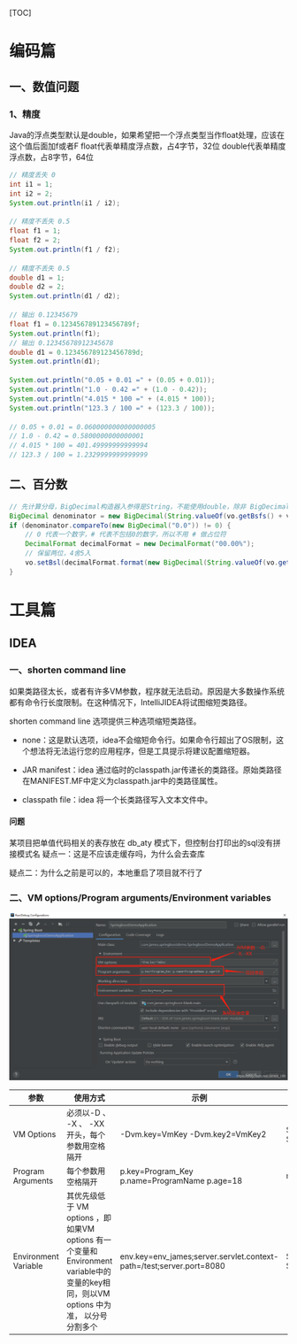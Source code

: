 [TOC]


# 编码篇

## 一、数值问题

### 1、精度
Java的浮点类型默认是double，如果希望把一个浮点类型当作float处理，应该在这个值后面加f或者F
float代表单精度浮点数，占4字节，32位
double代表单精度浮点数，占8字节，64位
```java
// 精度丢失 0
int i1 = 1;
int i2 = 2;
System.out.println(i1 / i2);

// 精度不丢失 0.5
float f1 = 1;
float f2 = 2;
System.out.println(f1 / f2);

// 精度不丢失 0.5
double d1 = 1;
double d2 = 2;
System.out.println(d1 / d2);

// 输出 0.12345679
float f1 = 0.123456789123456789f;
System.out.println(f1);
// 输出 0.12345678912345678
double d1 = 0.123456789123456789d;
System.out.println(d1);

System.out.println("0.05 + 0.01 =" + (0.05 + 0.01));
System.out.println("1.0 - 0.42 =" + (1.0 - 0.42));
System.out.println("4.015 * 100 =" + (4.015 * 100));
System.out.println("123.3 / 100 =" + (123.3 / 100));

// 0.05 + 0.01 = 0.060000000000000005
// 1.0 - 0.42 = 0.5800000000000001
// 4.015 * 100 = 401.49999999999994
// 123.3 / 100 = 1.2329999999999999
```

## 二、百分数
```java
// 先计算分母，BigDecimal构造器入参得是String，不能使用double，除非 BigDecimal.valueOf (double val)
BigDecimal denominator = new BigDecimal(String.valueOf(vo.getBsfs() + vo.getSqjz()));
if (denominator.compareTo(new BigDecimal("0.0")) != 0) {
    // 0 代表一个数字，# 代表不包括0的数字，所以不用 # 做占位符
    DecimalFormat decimalFormat = new DecimalFormat("00.00%");
    // 保留两位，4舍5入
    vo.setBsl(decimalFormat.format(new BigDecimal(String.valueOf(vo.getBss())).divide(denominator, 2, BigDecimal.ROUND_HALF_UP)));
}
```


# 工具篇
## IDEA
### 一、shorten command line
如果类路径太长，或者有许多VM参数，程序就无法启动。原因是大多数操作系统都有命令行长度限制。在这种情况下，IntelliJIDEA将试图缩短类路径。

shorten command line 选项提供三种选项缩短类路径。

* none：这是默认选项，idea不会缩短命令行。如果命令行超出了OS限制，这个想法将无法运行您的应用程序，但是工具提示将建议配置缩短器。

* JAR manifest：idea 通过临时的classpath.jar传递长的类路径。原始类路径在MANIFEST.MF中定义为classpath.jar中的类路径属性。

* classpath file：idea 将一个长类路径写入文本文件中。

#### 问题
某项目把单值代码相关的表存放在 db_aty 模式下，但控制台打印出的sql没有拼接模式名
疑点一：这是不应该走缓存吗，为什么会去查库

疑点二：为什么之前是可以的，本地重启了项目就不行了




### 二、VM options/Program arguments/Environment variables
![](../images/idea参数.png)

|参数|使用方式|示例|代码获取方式|
|-|-|-|-|
|VM Options|必须以-D 、 -X 、 -XX 开头，每个参数用空格隔开|-Dvm.key=VmKey -Dvm.key2=VmKey2|String key = System.getProperty(“vm.key”);|
|Program Arguments|每个参数用空格隔开|p.key=Program_Key p.name=ProgramName p.age=18|main(String[] args)|
|Environment Variable|其优先级低于 VM options ，即如果VM options 有一个变量和 Environment variable中的变量的key相同，则以VM options 中为准， 以分号分割多个|env.key=env_james;server.servlet.context-path=/test;server.port=8080|String envKey = System.getenv(“env.key”);|
